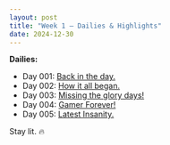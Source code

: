 ```yaml
---
layout: post
title: "Week 1 – Dailies & Highlights"
date: 2024-12-30
---
```


**Dailies:**
- Day 001: [Back in the day.](https://x.com/Trevorion/status/1877328414471803378)
- Day 002: [How it all began.](https://x.com/Trevorion/status/1877336582279086349)
- Day 003: [Missing the glory days!](https://x.com/Trevorion/status/1877339113621160253)
- Day 004: [Gamer Forever!](https://x.com/Trevorion/status/1877343613480239318)
- Day 005: [Latest Insanity.](https://x.com/Trevorion/status/1877580723428716725)

Stay lit. 🔥

